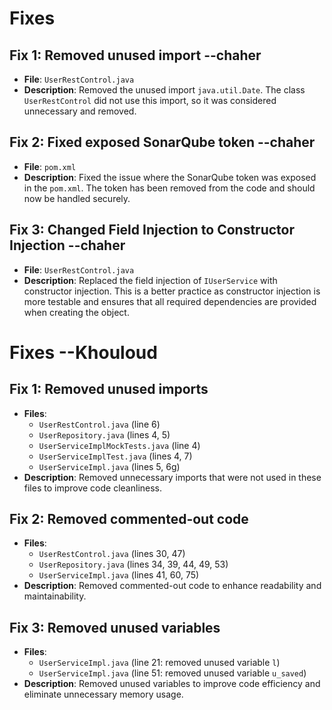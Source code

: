 # Fixes

## Fix 1: Removed unused import --chaher
- **File**: `UserRestControl.java`
- **Description**: Removed the unused import `java.util.Date`. The class `UserRestControl` did not use this import, so it was considered unnecessary and removed.

## Fix 2: Fixed exposed SonarQube token --chaher
- **File**: `pom.xml`
- **Description**: Fixed the issue where the SonarQube token was exposed in the `pom.xml`. The token has been removed from the code and should now be handled securely.

## Fix 3: Changed Field Injection to Constructor Injection --chaher
- **File**: `UserRestControl.java`
- **Description**: Replaced the field injection of `IUserService` with constructor injection. This is a better practice as constructor injection is more testable and ensures that all required dependencies are provided when creating the object.

# Fixes --Khouloud

## Fix 1: Removed unused imports 
- **Files**:
    - `UserRestControl.java` (line 6)
    - `UserRepository.java` (lines 4, 5)
    - `UserServiceImplMockTests.java` (line 4)
    - `UserServiceImplTest.java` (lines 4, 7)
    - `UserServiceImpl.java` (lines 5, 6g)
- **Description**: Removed unnecessary imports that were not used in these files to improve code cleanliness.

## Fix 2: Removed commented-out code 
- **Files**:
    - `UserRestControl.java` (lines 30, 47)
    - `UserRepository.java` (lines 34, 39, 44, 49, 53)
    - `UserServiceImpl.java` (lines 41, 60, 75)
- **Description**: Removed commented-out code to enhance readability and maintainability.

## Fix 3: Removed unused variables 
- **Files**:
    - `UserServiceImpl.java` (line 21: removed unused variable `l`)
    - `UserServiceImpl.java` (line 51: removed unused variable `u_saved`)
- **Description**: Removed unused variables to improve code efficiency and eliminate unnecessary memory usage.
